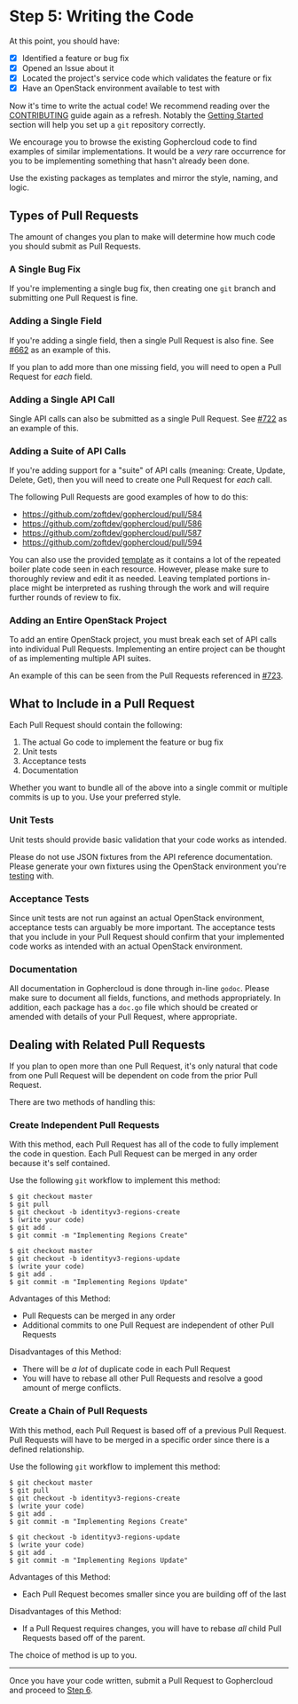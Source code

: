 Step 5: Writing the Code
========================

At this point, you should have:

- [x] Identified a feature or bug fix
- [x] Opened an Issue about it
- [x] Located the project's service code which validates the feature or fix
- [x] Have an OpenStack environment available to test with

Now it's time to write the actual code! We recommend reading over the
[CONTRIBUTING](/.github/CONTRIBUTING.md) guide again as a refresh. Notably
the [Getting Started](/.github/CONTRIBUTING.md#getting-started) section will
help you set up a `git` repository correctly.

We encourage you to browse the existing Gophercloud code to find examples
of similar implementations. It would be a _very_ rare occurrence for you
to be implementing something that hasn't already been done.

Use the existing packages as templates and mirror the style, naming, and
logic.

Types of Pull Requests
----------------------

The amount of changes you plan to make will determine how much code you should
submit as Pull Requests.

### A Single Bug Fix

If you're implementing a single bug fix, then creating one `git` branch and
submitting one Pull Request is fine.

### Adding a Single Field

If you're adding a single field, then a single Pull Request is also fine. See
[#662](https://github.com/zoftdev/gophercloud/pull/662) as an example of
this.

If you plan to add more than one missing field, you will need to open a Pull
Request for _each_ field.

### Adding a Single API Call

Single API calls can also be submitted as a single Pull Request. See
[#722](https://github.com/zoftdev/gophercloud/pull/722) as an example of
this.

### Adding a Suite of API Calls

If you're adding support for a "suite" of API calls (meaning: Create, Update,
Delete, Get), then you will need to create one Pull Request for _each_ call.

The following Pull Requests are good examples of how to do this:

* https://github.com/zoftdev/gophercloud/pull/584
* https://github.com/zoftdev/gophercloud/pull/586
* https://github.com/zoftdev/gophercloud/pull/587
* https://github.com/zoftdev/gophercloud/pull/594

You can also use the provided [template](/docs/contributor-tutorial/.template)
as it contains a lot of the repeated boiler plate code seen in each resource.
However, please make sure to thoroughly review and edit it as needed.
Leaving templated portions in-place might be interpreted as rushing through
the work and will require further rounds of review to fix.

### Adding an Entire OpenStack Project

To add an entire OpenStack project, you must break each set of API calls into
individual Pull Requests. Implementing an entire project can be thought of as
implementing multiple API suites.

An example of this can be seen from the Pull Requests referenced in
[#723](https://github.com/zoftdev/gophercloud/issues/723).

What to Include in a Pull Request
---------------------------------

Each Pull Request should contain the following:

1. The actual Go code to implement the feature or bug fix
2. Unit tests
3. Acceptance tests
4. Documentation

Whether you want to bundle all of the above into a single commit or multiple
commits is up to you. Use your preferred style.

### Unit Tests

Unit tests should provide basic validation that your code works as intended.

Please do not use JSON fixtures from the API reference documentation. Please
generate your own fixtures using the OpenStack environment you're
[testing](step-04-acceptance-testing.md) with.

### Acceptance Tests

Since unit tests are not run against an actual OpenStack environment,
acceptance tests can arguably be more important. The acceptance tests that you
include in your Pull Request should confirm that your implemented code works
as intended with an actual OpenStack environment.

### Documentation

All documentation in Gophercloud is done through in-line `godoc`. Please make
sure to document all fields, functions, and methods appropriately. In addition,
each package has a `doc.go` file which should be created or amended with
details of your Pull Request, where appropriate.

Dealing with Related Pull Requests
----------------------------------

If you plan to open more than one Pull Request, it's only natural that code
from one Pull Request will be dependent on code from the prior Pull Request.

There are two methods of handling this:

### Create Independent Pull Requests

With this method, each Pull Request has all of the code to fully implement
the code in question. Each Pull Request can be merged in any order because
it's self contained.

Use the following `git` workflow to implement this method:

```shell
$ git checkout master
$ git pull
$ git checkout -b identityv3-regions-create
$ (write your code)
$ git add .
$ git commit -m "Implementing Regions Create"

$ git checkout master
$ git checkout -b identityv3-regions-update
$ (write your code)
$ git add .
$ git commit -m "Implementing Regions Update"
```

Advantages of this Method:

* Pull Requests can be merged in any order
* Additional commits to one Pull Request are independent of other Pull Requests

Disadvantages of this Method:

* There will be _a lot_ of duplicate code in each Pull Request
* You will have to rebase all other Pull Requests and resolve a good amount of
  merge conflicts.

### Create a Chain of Pull Requests

With this method, each Pull Request is based off of a previous Pull Request.
Pull Requests will have to be merged in a specific order since there is a
defined relationship.

Use the following `git` workflow to implement this method:

```shell
$ git checkout master
$ git pull
$ git checkout -b identityv3-regions-create
$ (write your code)
$ git add .
$ git commit -m "Implementing Regions Create"

$ git checkout -b identityv3-regions-update
$ (write your code)
$ git add .
$ git commit -m "Implementing Regions Update"
```

Advantages of this Method:

* Each Pull Request becomes smaller since you are building off of the last

Disadvantages of this Method:

* If a Pull Request requires changes, you will have to rebase _all_ child
  Pull Requests based off of the parent.

The choice of method is up to you.

---

Once you have your code written, submit a Pull Request to Gophercloud and
proceed to [Step 6](step-06-code-review.md).
